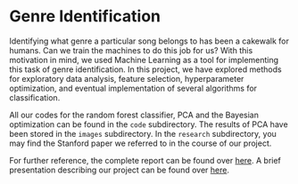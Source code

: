 # Genre Identification


Identifying what genre a particular song belongs to has been a cakewalk for humans. Can we train the machines to do this job for us? With this motivation in mind, we used Machine Learning as a tool for implementing this task of genre identification. In this project, we have explored methods for exploratory data analysis, feature selection, hyperparameter optimization, and eventual implementation of several algorithms for classification.

All our codes for the random forest classifier, PCA and the Bayesian optimization can be found in the `code` subdirectory. The results of PCA have been stored in the `images` subdirectory. In the `research` subdirectory, you may find the Stanford paper we referred to in the course of our project.

For further reference, the complete report can be found over [here][1]. A brief presentation describing our project can be found over [here][2].

[1]: https://arunabh98.github.io/reports/genre_identification.pdf
[2]: https://arunabh98.github.io/reports/genre_ppt.pdf
